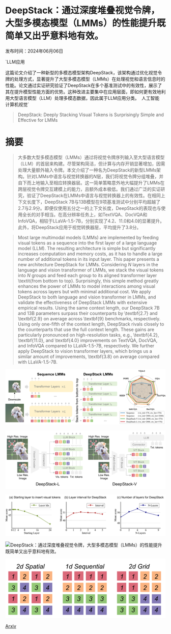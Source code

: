 # DeepStack：通过深度堆叠视觉令牌，大型多模态模型（LMMs）的性能提升既简单又出乎意料地有效。

发布时间：2024年06月06日

`LLM应用

这篇论文介绍了一种新型的多模态模型架构DeepStack，该架构通过优化视觉令牌的处理方式，显著提升了大型多模态模型（LMMs）在处理视觉和语言信息时的性能。论文通过实证研究验证了DeepStack在多个基准测试中的有效性，展示了其在提升模型性能方面的优势。这种改进主要集中在应用层面，即如何更有效地利用大型语言模型（LLM）处理多模态数据，因此属于LLM应用分类。` `人工智能` `计算机视觉`

> DeepStack: Deeply Stacking Visual Tokens is Surprisingly Simple and Effective for LMMs

# 摘要

> 大多数大型多模态模型（LMMs）通过将视觉令牌序列输入至大型语言模型（LLM）的首层来构建。尽管架构简洁，但计算与内存开销显著增加，因需处理大量额外输入令牌。本文介绍了一种名为DeepStack的新型LMMs架构。针对LMMs中语言与视觉转换器的$N$层，我们将视觉令牌分组堆叠，并自下而上地输入至相应转换器层。这一简单策略意外地大幅提升了LMMs在跨层视觉令牌交互建模上的能力，且额外成本极低。我们通过广泛的实证研究，验证了DeepStack在LMMs中语言与视觉转换器上的有效性。在相同上下文长度下，DeepStack 7B与13B模型在9项基准测试中分别平均超越了2.7与2.9分。即便仅使用五分之一的上下文长度，DeepStack的表现也与使用全长的对手相当。在高分辨率任务上，如TextVQA、DocVQA和InfoVQA，相较于LLaVA-1.5-7B，分别实现了4.2、11.0和4.0的显著提升。此外，将DeepStack应用于视觉转换器层，平均提升了3.8分。

> Most large multimodal models (LMMs) are implemented by feeding visual tokens as a sequence into the first layer of a large language model (LLM). The resulting architecture is simple but significantly increases computation and memory costs, as it has to handle a large number of additional tokens in its input layer. This paper presents a new architecture DeepStack for LMMs. Considering $N$ layers in the language and vision transformer of LMMs, we stack the visual tokens into $N$ groups and feed each group to its aligned transformer layer \textit{from bottom to top}. Surprisingly, this simple method greatly enhances the power of LMMs to model interactions among visual tokens across layers but with minimal additional cost. We apply DeepStack to both language and vision transformer in LMMs, and validate the effectiveness of DeepStack LMMs with extensive empirical results. Using the same context length, our DeepStack 7B and 13B parameters surpass their counterparts by \textbf{2.7} and \textbf{2.9} on average across \textbf{9} benchmarks, respectively. Using only one-fifth of the context length, DeepStack rivals closely to the counterparts that use the full context length. These gains are particularly pronounced on high-resolution tasks, e.g., \textbf{4.2}, \textbf{11.0}, and \textbf{4.0} improvements on TextVQA, DocVQA, and InfoVQA compared to LLaVA-1.5-7B, respectively. We further apply DeepStack to vision transformer layers, which brings us a similar amount of improvements, \textbf{3.8} on average compared with LLaVA-1.5-7B.

![DeepStack：通过深度堆叠视觉令牌，大型多模态模型（LMMs）的性能提升既简单又出乎意料地有效。](../../../paper_images/2406.04334/x1.png)

![DeepStack：通过深度堆叠视觉令牌，大型多模态模型（LMMs）的性能提升既简单又出乎意料地有效。](../../../paper_images/2406.04334/x2.png)

![DeepStack：通过深度堆叠视觉令牌，大型多模态模型（LMMs）的性能提升既简单又出乎意料地有效。](../../../paper_images/2406.04334/x3.png)

![DeepStack：通过深度堆叠视觉令牌，大型多模态模型（LMMs）的性能提升既简单又出乎意料地有效。](../../../paper_images/2406.04334/x5.png)

![DeepStack：通过深度堆叠视觉令牌，大型多模态模型（LMMs）的性能提升既简单又出乎意料地有效。](../../../paper_images/2406.04334/x6.png)

[Arxiv](https://arxiv.org/abs/2406.04334)